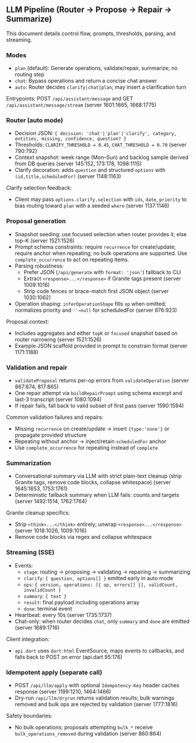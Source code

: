 ## LLM Pipeline (Router → Propose → Repair → Summarize)

This document details control flow, prompts, thresholds, parsing, and streaming.

### Modes

- `plan` (default): Generate operations, validate/repair, summarize; no routing step
- `chat`: Bypass operations and return a concise chat answer
- `auto`: Router decides `clarify|chat|plan`; may insert a clarification turn

Entrypoints: POST `/api/assistant/message` and GET `/api/assistant/message/stream` (server 1601:1665, 1668:1775)

### Router (auto mode)

- Decision JSON: `{ decision: 'chat'|'plan'|'clarify', category, entities, missing, confidence, question? }`
- Thresholds: `CLARIFY_THRESHOLD = 0.45`, `CHAT_THRESHOLD = 0.70` (server 790:792)
- Context snapshot: week range (Mon–Sun) and backlog sample derived from DB queries (server 145:152, 173:178, 1098:1115)
- Clarify decoration: adds `question` and structured `options` with `(id,title,scheduledFor)` (server 1148:1163)

Clarify selection feedback:
- Client may pass `options.clarify.selection` with `ids`, `date`, `priority` to bias routing toward `plan` with a seeded `where` (server 1137:1146)

### Proposal generation

- Snapshot seeding: use focused selection when router provides it; else top-K (server 1521:1526)
- Prompt schema constraints: require `recurrence` for create/update; require anchor when repeating; no bulk operations are supported. Use `complete_occurrence` to act on repeating items.
- Parsing robustness:
  - Prefer JSON (`/api/generate` with `format: 'json'`) fallback to CLI
  - Extract `<response>...</response>` if Granite tags present (server 1009:1016)
  - Strip code fences or brace-match first JSON object (server 1030:1062)
- Operation shaping: `inferOperationShape` fills `op` when omitted; normalizes priority and `''→null` for scheduledFor (server 876:923)

Proposal context:
- Includes aggregates and either `topK` or `focused` snapshot based on router narrowing (server 1521:1526)
- Example JSON scaffold provided in prompt to constrain format (server 1171:1188)

### Validation and repair

- `validateProposal` returns per-op errors from `validateOperation` (server 867:874, 817:865)
- One repair attempt via `buildRepairPrompt` using schema excerpt and last-3 transcript (server 1080:1094)
- If repair fails, fall back to valid subset of first pass (server 1590:1594)

Common validation failures and repairs:
- Missing `recurrence` on create/update → insert `{type:'none'}` or propagate provided structure
- Repeating without anchor → inject/retain `scheduledFor` anchor
- Use `complete_occurrence` for repeating instead of `complete`

### Summarization

- Conversational summary via LLM with strict plain-text cleanup (strip Granite tags, remove code blocks, collapse whitespace) (server 1645:1653, 1753:1761)
- Deterministic fallback summary when LLM fails: counts and targets (server 1492:1514, 1762:1764)

Granite cleanup specifics:
- Strip `<think>...</think>` entirely; unwrap `<response>...</response>` (server 1018:1026, 1009:1016)
- Remove code blocks via regex and collapse whitespace

### Streaming (SSE)

- Events:
  - `stage`: routing → proposing → validating → repairing → summarizing
  - `clarify`: `{ question, options[] }` emitted early in auto mode
  - `ops`: `{ version, operations: [{ op, errors[] }], validCount, invalidCount }`
  - `summary`: `{ text }`
  - `result`: final payload including operations array
  - `done`: terminal event
- Heartbeat: every 10s (server 1735:1737)
- Chat-only: when router decides `chat`, only `summary` and `done` are emitted (server 1689:1716)

Client integration:
- `api.dart` uses `dart:html` EventSource, maps events to callbacks, and falls back to POST on error (api.dart 95:176)

### Idempotent apply (separate call)

- POST `/api/llm/apply` with optional `Idempotency-Key` header caches response (server 1199:1210, 1464:1466)
- Dry-run `/api/llm/dryrun` returns validation results; bulk warnings removed and bulk ops are rejected by validation (server 1777:1816)

Safety boundaries:
- No bulk operations; proposals attempting `bulk_*` receive `bulk_operations_removed` during validation (server 860:864)



